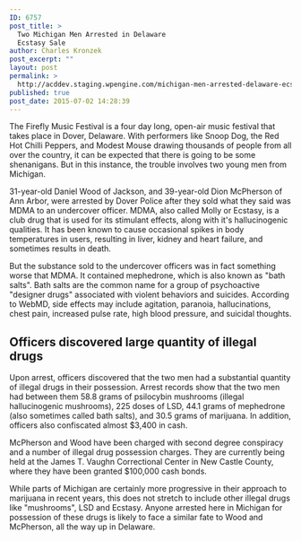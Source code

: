 ```yaml
---
ID: 6757
post_title: >
  Two Michigan Men Arrested in Delaware
  Ecstasy Sale
author: Charles Kronzek
post_excerpt: ""
layout: post
permalink: >
  http://acddev.staging.wpengine.com/michigan-men-arrested-delaware-ecstasy.html
published: true
post_date: 2015-07-02 14:28:39
---
```

The Firefly Music Festival is a four day long, open-air music festival that takes place in Dover, Delaware. With performers like Snoop Dog, the Red Hot Chilli Peppers, and Modest Mouse drawing thousands of people from all over the country, it can be expected that there is going to be some shenanigans. But in this instance, the trouble involves two young men from Michigan.<!--more-->

31-year-old Daniel Wood of Jackson, and 39-year-old Dion McPherson of Ann Arbor, were arrested by Dover Police after they sold what they said was MDMA to an undercover officer. MDMA, also called Molly or Ecstasy, is a club drug that is used for its stimulant effects, along with it's hallucinogenic qualities. It has been known to cause occasional spikes in body temperatures in users, resulting in liver, kidney and heart failure, and sometimes results in death.

But the substance sold to the undercover officers was in fact something worse that MDMA. It contained mephedrone, which is also known as "bath salts". Bath salts are the common name for a group of psychoactive "designer drugs" associated with violent behaviors and suicides. According to WebMD, side effects may include agitation, paranoia, hallucinations, chest pain, increased pulse rate, high blood pressure, and suicidal thoughts.

<h2>Officers discovered large quantity of illegal drugs</h2>

Upon arrest, officers discovered that the two men had a substantial quantity of illegal drugs in their possession. Arrest records show that the two men had between them 58.8 grams of psilocybin mushrooms (illegal hallucinogenic mushrooms), 225 doses of LSD, 44.1 grams of mephedrone (also sometimes called bath salts), and 30.5 grams of marijuana. In addition, officers also confiscated almost $3,400 in cash.

McPherson and Wood have been charged with second degree conspiracy and a number of illegal drug possession charges. They are currently being held at the James T. Vaughn Correctional Center in New Castle County, where they have been granted $100,000 cash bonds.

While parts of Michigan are certainly more progressive in their approach to marijuana in recent years, this does not stretch to include other illegal drugs like "mushrooms", LSD and Ecstasy. Anyone arrested here in Michigan for possession of these drugs is likely to face a similar fate to Wood and McPherson, all the way up in Delaware.